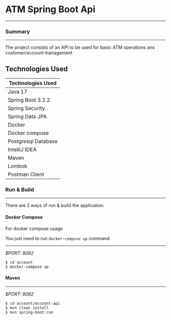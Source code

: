 # ATM Spring Boot Api
---
### Summary
---
The project consists of an API to be used for basic ATM operations ans customer/account management

## Technologies Used

| Technologies Used   |
|---------------------|
| Java 17             |
| Spring Boot 3.2.2   |
| Spring Security     |
| Spring Data JPA     |
| Docker              |
| Docker compose      |
| Postgresql Database |
| IntelliJ IDEA       | 
| Maven               |
| Lombok              |
| Postman Client      |

### Run & Build

---
There are 2 ways of run & build the application.

#### Docker Compose

For docker compose usage

You just need to run `docker-compose up` command
___
*$PORT: 8082*
```ssh
$ cd account
$ docker-compose up
```

#### Maven



___
*$PORT: 8082*
```
$ cd account/account-api
$ mvn clean install
$ mvn spring-boot:run


